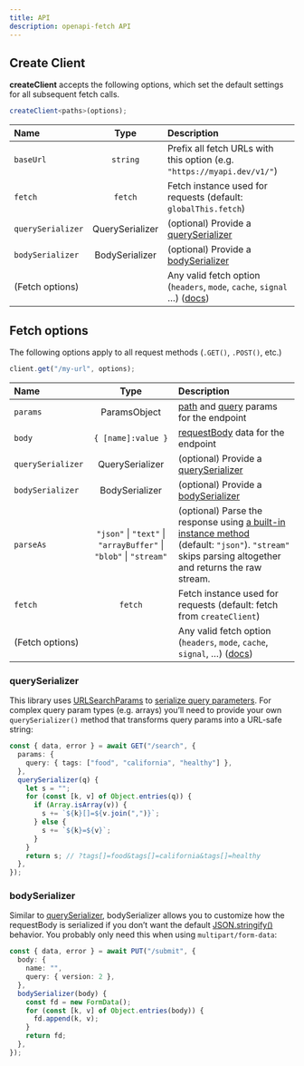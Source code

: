 ```yaml
---
title: API
description: openapi-fetch API
---
```


## Create Client

**createClient** accepts the following options, which set the default settings for all subsequent fetch calls.

```ts
createClient<paths>(options);
```

| Name              |      Type       | Description                                                                                                                                                                                   |
| :---------------- | :-------------: | :-------------------------------------------------------------------------------------------------------------------------------------------------------------------------------------------- |
| `baseUrl`         |    `string`     | Prefix all fetch URLs with this option (e.g. `"https://myapi.dev/v1/"`)                                                                                                                       |
| `fetch`           |     `fetch`     | Fetch instance used for requests (default: `globalThis.fetch`)                                                                                                                                |
| `querySerializer` | QuerySerializer | (optional) Provide a [querySerializer](#queryserializer)                                                                                                                                      |
| `bodySerializer`  | BodySerializer  | (optional) Provide a [bodySerializer](#bodyserializer)                                                                                                                                        |
| (Fetch options)   |                 | Any valid fetch option (`headers`, `mode`, `cache`, `signal` …) (<a href="https://developer.mozilla.org/en-US/docs/Web/API/fetch#options" target="_blank" rel="noopener noreferrer">docs</a>) |

## Fetch options

The following options apply to all request methods (`.GET()`, `.POST()`, etc.)

```ts
client.get("/my-url", options);
```

| Name              |                               Type                                | Description                                                                                                                                                                                                                                                                            |
| :---------------- | :---------------------------------------------------------------: | :------------------------------------------------------------------------------------------------------------------------------------------------------------------------------------------------------------------------------------------------------------------------------------- |
| `params`          |                           ParamsObject                            | <a href="https://swagger.io/specification/#parameter-locations" target="_blank" rel="noopener noreferrer">path</a> and <a href="https://swagger.io/specification/#parameter-locations" target="_blank" rel="noopener noreferrer">query</a> params for the endpoint                     |
| `body`            |                        `{ [name]:value }`                         | <a href="https://spec.openapis.org/oas/latest.html#request-body-object" target="_blank" rel="noopener noreferrer">requestBody</a> data for the endpoint                                                                                                                                |
| `querySerializer` |                          QuerySerializer                          | (optional) Provide a [querySerializer](#queryserializer)                                                                                                                                                                                                                               |
| `bodySerializer`  |                          BodySerializer                           | (optional) Provide a [bodySerializer](#bodyserializer)                                                                                                                                                                                                                                 |
| `parseAs`         | `"json"` \| `"text"` \| `"arrayBuffer"` \| `"blob"` \| `"stream"` | (optional) Parse the response using <a href="https://developer.mozilla.org/en-US/docs/Web/API/Response#instance_methods" target="_blank" rel="noopener noreferrer">a built-in instance method</a> (default: `"json"`). `"stream"` skips parsing altogether and returns the raw stream. |
| `fetch`           |                              `fetch`                              | Fetch instance used for requests (default: fetch from `createClient`)                                                                                                                                                                                                                  |
| (Fetch options)   |                                                                   | Any valid fetch option (`headers`, `mode`, `cache`, `signal`, …) (<a href="https://developer.mozilla.org/en-US/docs/Web/API/fetch#options" target="_blank" rel="noopener noreferrer">docs</a>)                                                                                         |

### querySerializer

This library uses <a href="https://developer.mozilla.org/en-US/docs/Web/API/URLSearchParams" target="_blank" rel="noopener noreferrer">URLSearchParams</a> to <a href="https://swagger.io/docs/specification/serialization/" target="_blank" rel="noopener noreferrer">serialize query parameters</a>. For complex query param types (e.g. arrays) you’ll need to provide your own `querySerializer()` method that transforms query params into a URL-safe string:

```ts
const { data, error } = await GET("/search", {
  params: {
    query: { tags: ["food", "california", "healthy"] },
  },
  querySerializer(q) {
    let s = "";
    for (const [k, v] of Object.entries(q)) {
      if (Array.isArray(v)) {
        s += `${k}[]=${v.join(",")}`;
      } else {
        s += `${k}=${v}`;
      }
    }
    return s; // ?tags[]=food&tags[]=california&tags[]=healthy
  },
});
```

### bodySerializer

Similar to [querySerializer](#querySerializer), bodySerializer allows you to customize how the requestBody is serialized if you don’t want the default <a href="https://developer.mozilla.org/en-US/docs/Web/JavaScript/Reference/Global_Objects/JSON/stringify" target="_blank">JSON.stringify()</a> behavior. You probably only need this when using `multipart/form-data`:

```ts
const { data, error } = await PUT("/submit", {
  body: {
    name: "",
    query: { version: 2 },
  },
  bodySerializer(body) {
    const fd = new FormData();
    for (const [k, v] of Object.entries(body)) {
      fd.append(k, v);
    }
    return fd;
  },
});
```
